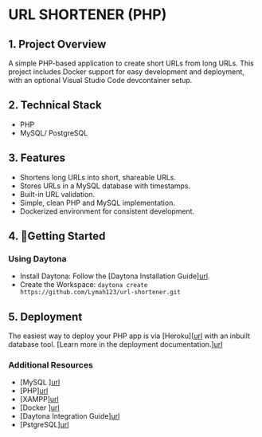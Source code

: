
# URL SHORTENER (PHP)

 ## 1. Project Overview
    
A simple PHP-based application to create short URLs from long URLs. This project includes Docker support for easy development and deployment, with an optional Visual Studio Code devcontainer setup.

## 2. Technical Stack

- PHP
- MySQL/ PostgreSQL

## 3. Features

- Shortens long URLs into short, shareable URLs.
- Stores URLs in a MySQL database with timestamps.
- Built-in URL validation.
- Simple, clean PHP and MySQL implementation.
- Dockerized environment for consistent development.

## 4. 🚀Getting Started

### Using Daytona

- Install Daytona: Follow the  [Daytona Installation Guide][url](https://www.daytona.io/docs/installation/installation/).
- Create the Workspace:
  `daytona create https://github.com/Lymah123/url-shortener.git`

## 5. Deployment

The easiest way to deploy your PHP app is via [Heroku]([url](https://www.heroku.com/) with an inbuilt database tool. [Learn more in the deployment documentation.][url](https://devcenter.heroku.com/)


### Additional Resources

- [MySQL ][url](https://www.mysql.com/)
- [PHP][url](https://www.php.net/)
- [XAMPP][url](https://www.apachefriends.org/)
- [Docker ][url](https://www.docker.com/)
- [Daytona Integration Guide][url](https://dev.to/mayank_mohapatra/integrate-daytona-and-let-the-magic-begin-38hg)
- [PstgreSQL][url](https://www.postgresql.org/)

